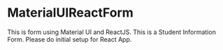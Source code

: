 # MaterialUIReactForm
This is form using Material UI and ReactJS. This is a Student Information Form. Please do initial setup for React App.
